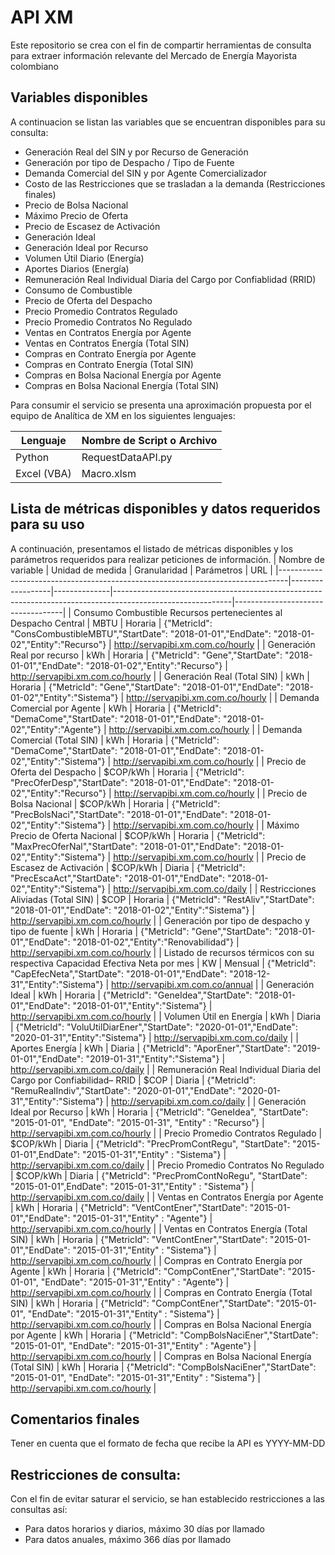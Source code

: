 # API XM
Este repositorio se crea con el fin de compartir herramientas de consulta para extraer información relevante del Mercado de Energía Mayorista colombiano

## Variables disponibles

A continuacion se listan las variables que se encuentran disponibles para su consulta:

* Generación Real del SIN y por Recurso de Generación
* Generación por tipo de Despacho / Tipo de Fuente
* Demanda Comercial del SIN y por Agente Comercializador
* Costo de las Restricciones que se trasladan a la demanda (Restricciones finales)
* Precio de Bolsa Nacional
* Máximo Precio de Oferta
* Precio de Escasez de Activación
* Generación Ideal
* Generación Ideal por Recurso
* Volumen Útil Diario (Energía)
* Aportes Diarios (Energía)
* Remuneración Real Individual Diaria del Cargo por Confiablidad (RRID)
* Consumo de Combustible
* Precio de Oferta del Despacho
*  Precio Promedio Contratos Regulado
* Precio Promedio Contratos No Regulado
* Ventas en Contratos Energía por Agente
* Ventas en Contratos Energía (Total SIN)
* Compras en Contrato Energía por Agente
* Compras en Contrato Energía (Total SIN)
* Compras en Bolsa Nacional Energía por Agente
* Compras en Bolsa Nacional Energía (Total SIN)



Para consumir el servicio se presenta una aproximación propuesta por el equipo de Analítica de XM en los siguientes lenguajes:

|Lenguaje|Nombre de Script o Archivo|
|--------|--------------------------|
|Python| RequestDataAPI.py|
|Excel (VBA) | Macro.xlsm|

## Lista de métricas disponibles y datos requeridos para su uso
A continuación, presentamos el listado de métricas disponibles y los parámetros requeridos para realizar peticiones de información.
| Nombre de variable                                                             | Unidad de medida | Granularidad | Parámetros                                                                                                | URL                               |
|--------------------------------------------------------------------------------|------------------|--------------|-----------------------------------------------------------------------------------------------------------|-----------------------------------|
| Consumo Combustible Recursos pertenecientes al Despacho Central                | MBTU             | Horaria      | {"MetricId": "ConsCombustibleMBTU","StartDate": "2018-01-01","EndDate": "2018-01-02","Entity":"Recurso"}  | http://servapibi.xm.com.co/hourly |
| Generación Real por recurso                                                    | kWh              | Horaria      | {"MetricId": "Gene","StartDate": "2018-01-01","EndDate": "2018-01-02","Entity":"Recurso"}                 | http://servapibi.xm.com.co/hourly |
| Generación Real (Total SIN)                                                    | kWh              | Horaria      | {"MetricId": "Gene","StartDate": "2018-01-01","EndDate": "2018-01-02","Entity":"Sistema"}                 | http://servapibi.xm.com.co/hourly |
| Demanda Comercial por Agente                                                   | kWh              | Horaria      | {"MetricId": "DemaCome","StartDate": "2018-01-01","EndDate": "2018-01-02","Entity":"Agente"}              | http://servapibi.xm.com.co/hourly |
| Demanda Comercial (Total SIN)                                                  | kWh              | Horaria      | {"MetricId": "DemaCome","StartDate": "2018-01-01","EndDate": "2018-01-02","Entity":"Sistema"}             | http://servapibi.xm.com.co/hourly |
| Precio de Oferta del Despacho                                                  | $COP/kWh         | Horaria      | {"MetricId": "PrecOferDesp","StartDate": "2018-01-01","EndDate": "2018-01-02","Entity":"Recurso"}         | http://servapibi.xm.com.co/hourly |
| Precio de Bolsa Nacional                                                       | $COP/kWh         | Horaria      | {"MetricId": "PrecBolsNaci","StartDate": "2018-01-01","EndDate": "2018-01-02","Entity":"Sistema"}         | http://servapibi.xm.com.co/hourly |
| Máximo Precio de Oferta Nacional                                               | $COP/kWh         | Horaria      | {"MetricId": "MaxPrecOferNal","StartDate": "2018-01-01","EndDate": "2018-01-02","Entity":"Sistema"}       | http://servapibi.xm.com.co/hourly |
| Precio de Escasez de Activación                                                | $COP/kWh         | Diaria       | {"MetricId": "PrecEscaAct","StartDate": "2018-01-01","EndDate": "2018-01-02","Entity":"Sistema"}          | http://servapibi.xm.com.co/daily  |
| Restricciones Aliviadas (Total SIN)                                            | $COP             | Horaria      | {"MetricId": "RestAliv","StartDate": "2018-01-01","EndDate": "2018-01-02","Entity":"Sistema"}             | http://servapibi.xm.com.co/hourly |
| Generación por tipo de despacho y tipo de fuente                               | kWh              | Horaria      | {"MetricId": "Gene","StartDate": "2018-01-01","EndDate": "2018-01-02","Entity":"Renovabilidad"}           | http://servapibi.xm.com.co/hourly |
| Listado de recursos térmicos con su respectiva Capacidad Efectiva Neta por mes | KW               | Mensual      | {"MetricId": "CapEfecNeta","StartDate": "2018-01-01","EndDate": "2018-12-31","Entity":"Sistema"}          | http://servapibi.xm.com.co/annual |
| Generación Ideal                                                               | kWh              | Horaria      | {"MetricId": "GeneIdea","StartDate": "2018-01-01","EndDate": "2018-01-01","Entity":"Sistema"}             | http://servapibi.xm.com.co/hourly |
| Volumen Útil en Energía                                                        | kWh              | Diaria       | {"MetricId": "VoluUtilDiarEner","StartDate": "2020-01-01","EndDate": "2020-01-31","Entity":"Sistema"}     | http://servapibi.xm.com.co/daily  |
| Aportes Energía                                                                | kWh              | Diaria       | {"MetricId": "AporEner","StartDate": "2019-01-01","EndDate": "2019-01-31","Entity":"Sistema"}             | http://servapibi.xm.com.co/daily  |
| Remuneración Real Individual Diaria del Cargo por Confiabilidad– RRID          | $COP             | Diaria       | {"MetricId": "RemuRealIndiv","StartDate": "2020-01-01","EndDate": "2020-01-31","Entity":"Sistema"}        | http://servapibi.xm.com.co/daily  |
| Generación Ideal por Recurso                                                   | kWh              | Horaria      | {"MetricId": "GeneIdea", "StartDate": "2015-01-01", "EndDate": "2015-01-31", "Entity" : "Recurso"}        | http://servapibi.xm.com.co/hourly |
| Precio Promedio Contratos Regulado                                             | $COP/kWh         | Diaria       | {"MetricId": "PrecPromContRegu", "StartDate": "2015-01-01",EndDate": "2015-01-31","Entity" : "Sistema"}   | http://servapibi.xm.com.co/daily  |
| Precio Promedio Contratos No Regulado                                          | $COP/kWh         | Diaria       | {"MetricId": "PrecPromContNoRegu", "StartDate": "2015-01-01",EndDate": "2015-01-31","Entity" : "Sistema"} | http://servapibi.xm.com.co/daily  |
| Ventas en Contratos Energía por Agente                                         | kWh              | Horaria      | {"MetricId": "VentContEner","StartDate": "2015-01-01","EndDate": "2015-01-31","Entity" : "Agente"}        | http://servapibi.xm.com.co/hourly |
| Ventas en Contratos Energía (Total SIN)                                        | kWh              | Horaria      | {"MetricId": "VentContEner","StartDate": "2015-01-01","EndDate": "2015-01-31","Entity" : "Sistema"}       | http://servapibi.xm.com.co/hourly |
| Compras en Contrato Energía por Agente                                         | kWh              | Horaria      | {"MetricId": "CompContEner","StartDate": "2015-01-01", "EndDate": "2015-01-31","Entity" : "Agente"}       | http://servapibi.xm.com.co/hourly |
| Compras en Contrato Energía (Total SIN)                                        | kWh              | Horaria      | {"MetricId": "CompContEner","StartDate": "2015-01-01", "EndDate": "2015-01-31","Entity" : "Sistema"}      | http://servapibi.xm.com.co/hourly |
| Compras en Bolsa Nacional Energía por Agente                                   | kWh              | Horaria      | {"MetricId": "CompBolsNaciEner","StartDate": "2015-01-01", "EndDate": "2015-01-31","Entity" : "Agente"}   | http://servapibi.xm.com.co/hourly |
| Compras en Bolsa Nacional Energía (Total SIN)                                  | kWh              | Horaria      | {"MetricId": "CompBolsNaciEner","StartDate": "2015-01-01", "EndDate": "2015-01-31","Entity" : "Sistema"}  | http://servapibi.xm.com.co/hourly |
## Comentarios finales
Tener en cuenta que el formato de fecha que recibe la API es YYYY-MM-DD
 
## Restricciones de consulta:
Con el fin de evitar saturar el servicio, se han establecido restricciones a las consultas así:
* Para datos horarios y diarios, máximo 30 días por llamado
* Para datos anuales, máximo 366 días por llamado

